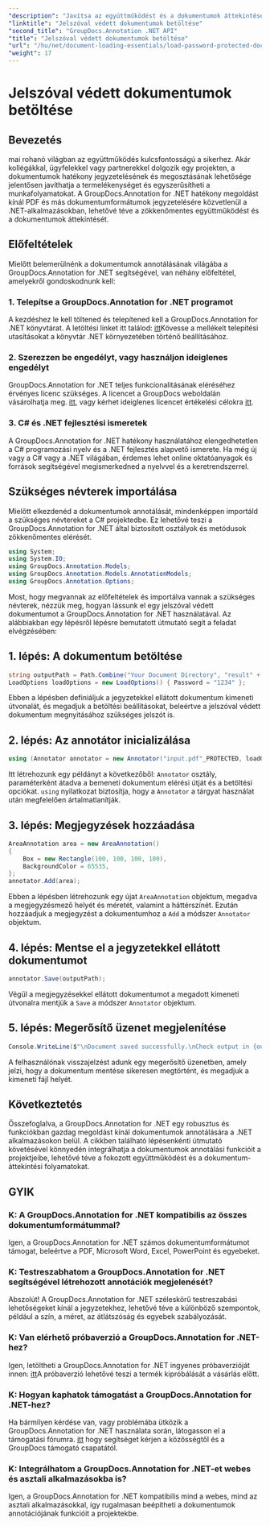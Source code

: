 ```yaml
---
"description": "Javítsa az együttműködést és a dokumentumok áttekintését a GroupDocs.Annotation for .NET segítségével. PDF-eket és más dokumentumokat is zökkenőmentesen jegyzetelhet .NET alkalmazásaiban."
"linktitle": "Jelszóval védett dokumentumok betöltése"
"second_title": "GroupDocs.Annotation .NET API"
"title": "Jelszóval védett dokumentumok betöltése"
"url": "/hu/net/document-loading-essentials/load-password-protected-documents/"
"weight": 17
---
```


# Jelszóval védett dokumentumok betöltése

## Bevezetés
mai rohanó világban az együttműködés kulcsfontosságú a sikerhez. Akár kollégákkal, ügyfelekkel vagy partnerekkel dolgozik egy projekten, a dokumentumok hatékony jegyzetelésének és megosztásának lehetősége jelentősen javíthatja a termelékenységet és egyszerűsítheti a munkafolyamatokat. A GroupDocs.Annotation for .NET hatékony megoldást kínál PDF és más dokumentumformátumok jegyzetelésére közvetlenül a .NET-alkalmazásokban, lehetővé téve a zökkenőmentes együttműködést és a dokumentumok áttekintését.
## Előfeltételek
Mielőtt belemerülnénk a dokumentumok annotálásának világába a GroupDocs.Annotation for .NET segítségével, van néhány előfeltétel, amelyekről gondoskodnunk kell:
### 1. Telepítse a GroupDocs.Annotation for .NET programot
A kezdéshez le kell töltened és telepítened kell a GroupDocs.Annotation for .NET könyvtárat. A letöltési linket itt találod: [itt](https://releases.groupdocs.com/annotation/net/)Kövesse a mellékelt telepítési utasításokat a könyvtár .NET környezetében történő beállításához.
### 2. Szerezzen be engedélyt, vagy használjon ideiglenes engedélyt
GroupDocs.Annotation for .NET teljes funkcionalitásának eléréséhez érvényes licenc szükséges. A licencet a GroupDocs weboldalán vásárolhatja meg. [itt](https://purchase.groupdocs.com/buy), vagy kérhet ideiglenes licencet értékelési célokra [itt](https://purchase.groupdocs.com/temporary-license/).
### 3. C# és .NET fejlesztési ismeretek
A GroupDocs.Annotation for .NET hatékony használatához elengedhetetlen a C# programozási nyelv és a .NET fejlesztés alapvető ismerete. Ha még új vagy a C# vagy a .NET világában, érdemes lehet online oktatóanyagok és források segítségével megismerkedned a nyelvvel és a keretrendszerrel.

## Szükséges névterek importálása
Mielőtt elkezdenéd a dokumentumok annotálását, mindenképpen importáld a szükséges névtereket a C# projektedbe. Ez lehetővé teszi a GroupDocs.Annotation for .NET által biztosított osztályok és metódusok zökkenőmentes elérését.
```csharp
using System;
using System.IO;
using GroupDocs.Annotation.Models;
using GroupDocs.Annotation.Models.AnnotationModels;
using GroupDocs.Annotation.Options;
```

Most, hogy megvannak az előfeltételek és importálva vannak a szükséges névterek, nézzük meg, hogyan lássunk el egy jelszóval védett dokumentumot a GroupDocs.Annotation for .NET használatával. Az alábbiakban egy lépésről lépésre bemutatott útmutató segít a feladat elvégzésében:
## 1. lépés: A dokumentum betöltése
```csharp
string outputPath = Path.Combine("Your Document Directory", "result" + Path.GetExtension("input.pdf"));
LoadOptions loadOptions = new LoadOptions() { Password = "1234" };
```
Ebben a lépésben definiáljuk a jegyzetekkel ellátott dokumentum kimeneti útvonalát, és megadjuk a betöltési beállításokat, beleértve a jelszóval védett dokumentum megnyitásához szükséges jelszót is.
## 2. lépés: Az annotátor inicializálása
```csharp
using (Annotator annotator = new Annotator("input.pdf"_PROTECTED, loadOptions))
```
Itt létrehozunk egy példányt a következőből: `Annotator` osztály, paraméterként átadva a bemeneti dokumentum elérési útját és a betöltési opciókat. `using` nyilatkozat biztosítja, hogy a `Annotator` a tárgyat használat után megfelelően ártalmatlanítják.
## 3. lépés: Megjegyzések hozzáadása
```csharp
AreaAnnotation area = new AreaAnnotation()
{
    Box = new Rectangle(100, 100, 100, 100),
    BackgroundColor = 65535,
};
annotator.Add(area);
```
Ebben a lépésben létrehozunk egy újat `AreaAnnotation` objektum, megadva a megjegyzésmező helyét és méretét, valamint a háttérszínét. Ezután hozzáadjuk a megjegyzést a dokumentumhoz a `Add` a módszer `Annotator` objektum.
## 4. lépés: Mentse el a jegyzetekkel ellátott dokumentumot
```csharp
annotator.Save(outputPath);
```
Végül a megjegyzésekkel ellátott dokumentumot a megadott kimeneti útvonalra mentjük a `Save` a módszer `Annotator` objektum.
## 5. lépés: Megerősítő üzenet megjelenítése
```csharp
Console.WriteLine($"\nDocument saved successfully.\nCheck output in {outputPath}.");
```
A felhasználónak visszajelzést adunk egy megerősítő üzenetben, amely jelzi, hogy a dokumentum mentése sikeresen megtörtént, és megadjuk a kimeneti fájl helyét.

## Következtetés
Összefoglalva, a GroupDocs.Annotation for .NET egy robusztus és funkciókban gazdag megoldást kínál dokumentumok annotálására a .NET alkalmazásokon belül. A cikkben található lépésenkénti útmutató követésével könnyedén integrálhatja a dokumentumok annotálási funkcióit a projektjeibe, lehetővé téve a fokozott együttműködést és a dokumentum-áttekintési folyamatokat.
## GYIK
### K: A GroupDocs.Annotation for .NET kompatibilis az összes dokumentumformátummal?
Igen, a GroupDocs.Annotation for .NET számos dokumentumformátumot támogat, beleértve a PDF, Microsoft Word, Excel, PowerPoint és egyebeket.
### K: Testreszabhatom a GroupDocs.Annotation for .NET segítségével létrehozott annotációk megjelenését?
Abszolút! A GroupDocs.Annotation for .NET széleskörű testreszabási lehetőségeket kínál a jegyzetekhez, lehetővé téve a különböző szempontok, például a szín, a méret, az átlátszóság és egyebek szabályozását.
### K: Van elérhető próbaverzió a GroupDocs.Annotation for .NET-hez?
Igen, letöltheti a GroupDocs.Annotation for .NET ingyenes próbaverzióját innen: [itt](https://releases.groupdocs.com/)A próbaverzió lehetővé teszi a termék kipróbálását a vásárlás előtt.
### K: Hogyan kaphatok támogatást a GroupDocs.Annotation for .NET-hez?
Ha bármilyen kérdése van, vagy problémába ütközik a GroupDocs.Annotation for .NET használata során, látogasson el a támogatási fórumra. [itt](https://forum.groupdocs.com/c/annotation/10) hogy segítséget kérjen a közösségtől és a GroupDocs támogató csapatától.
### K: Integrálhatom a GroupDocs.Annotation for .NET-et webes és asztali alkalmazásokba is?
Igen, a GroupDocs.Annotation for .NET kompatibilis mind a webes, mind az asztali alkalmazásokkal, így rugalmasan beépítheti a dokumentumok annotációjának funkcióit a projektekbe.